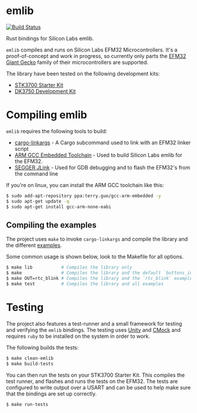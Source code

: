# emlib
[![Build Status](https://travis-ci.org/RustyGecko/emlib.svg?branch=master)](https://travis-ci.org/RustyGecko/emlib)

Rust bindings for Silicon Labs emlib.

`emlib` compiles and runs on Silicon Labs EFM32 Microcontrollers. 
It's a proof-of-concept and work in progress, so currently only parts the
[EFM32 Giant Gecko](http://www.silabs.com/products/mcu/32-bit/efm32-giant-gecko/pages/efm32-giant-gecko.aspx)
family of their microcontrollers are supported.

The library have been tested on the following development kits:
* [STK3700 Starter Kit](http://www.silabs.com/products/mcu/lowpower/Pages/efm32gg-stk3700.aspx)
* [DK3750 Development Kit](http://www.silabs.com/products/mcu/lowpower/Pages/efm32gg-dk3750.aspx)

# Compiling emlib
`emlib` requires the following tools to build:
* [cargo-linkargs](https://github.com/RustyGecko/cargo-linkargs) - A Cargo subcommand used to link 
with an EFM32 linker script
* [ARM GCC Embedded Toolchain](https://launchpad.net/gcc-arm-embedded) - Used to build 
Silicon Labs emlib for the EFM32.
* [SEGGER JLink](https://www.segger.com/jlink-software.html) - Used for GDB debugging and to 
flash the EFM32's from the command line

If you're on linux, you can install the ARM GCC toolchain like this:
```bash
$ sudo add-apt-repository ppa:terry.guo/gcc-arm-embedded -y
$ sudo apt-get update -q
$ sudo apt-get install gcc-arm-none-eabi
```

## Compiling the examples
The project uses `make` to invoke `cargo-linkargs` and compile the library and the different 
[examples](https://github.com/RustyGecko/emlib/tree/master/examples).

Some common usage is shown below, look to the Makefile for all options.
```bash
$ make lib           # Compiles the library only
$ make               # Compiles the library and the default `buttons_int` example
$ make OUT=rtc_blink # Compiles the library and the `rtc_blink` example
$ make test          # Compiles the library and all examples
```

# Testing
The project also features a test-runner and a small framework for testing and verifying the `emlib` bindings.
The testing uses [Unity](https://github.com/ThrowTheSwitch/Unity) and [CMock](https://github.com/ThrowTheSwitch/CMock)
and requires `ruby` to be installed on the system in order to work.

The following builds the tests:
```bash
$ make clean-emlib
$ make build-tests
```

You can then run the tests on your STK3700 Starter Kit. This compiles the test runner, and flashes and
runs the tests on the EFM32.
The tests are configured to write output over a USART and can be used to help make sure that the bindings
are set up correctly.
```bash
$ make run-tests
```
